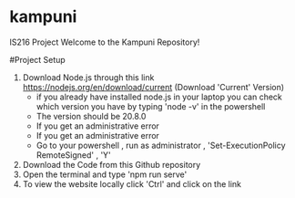 # kampuni
IS216 Project
Welcome to the Kampuni Repository!

#Project Setup
1. Download Node.js through this link https://nodejs.org/en/download/current (Download 'Current' Version)
   - if you already have installed node.js in your laptop you can check which version you have by typing 'node -v' in the powershell
   - The version should be 20.8.0
   - If you get an administrative error
   - If you get an administrative error
   - Go to your powershell , run as administrator , 'Set-ExecutionPolicy RemoteSigned' , 'Y' 
3. Download the Code from this Github repository 
4. Open the terminal and type 'npm run serve'
5. To view the website locally click 'Ctrl' and click on the link




